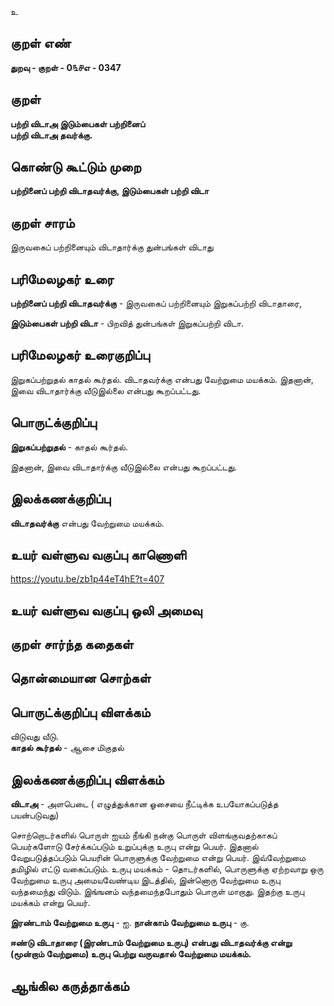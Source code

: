 உ

## குறள் எண் 

**துறவு - குறள் -  0௩௪எ - 0347**  

## குறள் 

**பற்றி விடாஅ இடும்பைகள் பற்றினைப்  
பற்றி விடாஅ தவர்க்கு.**

## கொண்டு கூட்டும் முறை

**பற்றினைப் பற்றி விடாதவர்க்கு, இடும்பைகள் பற்றி விடா**

## குறள் சாரம் 

இருவகைப் பற்றினையும் விடாதார்க்கு துன்பங்கள் விடாது    

## பரிமேலழகர் உரை

**பற்றினைப் பற்றி விடாதவர்க்கு** - இருவகைப் பற்றினையும் இறுகப்பற்றி விடாதாரை,  

**இடும்பைகள் பற்றி விடா** - பிறவித் துன்பங்கள் இறுகப்பற்றி விடா.

## பரிமேலழகர் உரைகுறிப்பு   

இறுகப்பற்றுதல் காதல் கூர்தல். விடாதவர்க்கு என்பது வேற்றுமை மயக்கம். இதனான், இவை விடாதார்க்கு வீடுஇல்லை என்பது கூறப்பட்டது.   

## பொருட்க்குறிப்பு 

**இறுகப்பற்றுதல்** - காதல் கூர்தல்.  
 
இதனான், இவை விடாதார்க்கு வீடுஇல்லை என்பது கூறப்பட்டது.   

## இலக்கணக்குறிப்பு  

**விடாதவர்க்கு** என்பது வேற்றுமை மயக்கம்.   

## உயர் வள்ளுவ வகுப்பு காணொளி

https://youtu.be/zb1p44eT4hE?t=407

## உயர் வள்ளுவ வகுப்பு ஒலி அமைவு 

 
## குறள் சார்ந்த கதைகள் 


## தொன்மையான சொற்கள்


## பொருட்க்குறிப்பு விளக்கம்

விடுவது வீடு.  
**காதல் கூர்தல்** - ஆசை மிகுதல்   

## இலக்கணக்குறிப்பு விளக்கம்

**விடாஅ** - அளபெடை   ( எழுத்துக்கான ஓசையை நீட்டிக்க உபயோகப்படுத்த பயன்படுவது)

சொற்றொடர்களில் பொருள் ஐயம் நீங்கி நன்கு பொருள் விளங்குவதற்காகப் பெயர்களோடு சேர்க்கப்படும் உறுப்புக்கு உருபு என்று பெயர். இதனால் வேறுபடுத்தப்படும் பெயரின் பொருளுக்கு வேற்றுமை என்று பெயர். இவ்வேற்றுமை தமிழில் எட்டு வகைப்படும்.   உருபு மயக்கம் - தொடர்களில்,  பொருளுக்கு ஏற்றவாறு ஒரு வேற்றுமை உருபு அமையவேண்டிய இடத்தில், இன்னொரு வேற்றுமை உருபு வந்தமைந்து விடும். இங்ஙனம் வந்தமைந்தபோதும் பொருள் மாறாது. இதற்கு உருபு மயக்கம் என்று பெயர். 

**இரண்டாம் வேற்றுமை உருபு** - ஐ.   **நான்காம் வேற்றுமை உருபு** - கு.  

**ஈண்டு விடாதாரை (இரண்டாம் வேற்றுமை உருபு) என்பது விடாதவர்க்கு என்று (மூன்றாம் வேற்றுமை)  உருபு பெற்று வருவதால் வேற்றுமை மயக்கம்.**

## ஆங்கில கருத்தாக்கம் 


